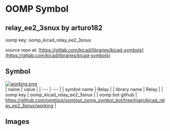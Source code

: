 # OOMP Symbol  
## relay_ee2_3snux  by arturo182  
  
oomp key: oomp_kicad_relay_ee2_3snux  
  
source repo at: [https://gitlab.com/kicad/libraries/kicad-symbols](https://gitlab.com/kicad/libraries/kicad-symbols)  
## Symbol  
  
[![working.png](working_600.png)](working.png)  
| name | value | 
| --- | --- | 
| symbol name | Relay | 
| library name | Relay | 
| oomp key | oomp_kicad_relay_ee2_3snux | 
| oomp bot github | https://github.com/oomlout/oomlout_oomp_symbol_bot/tree/main/kicad_relay_ee2_3snux/working | 
## Images  
